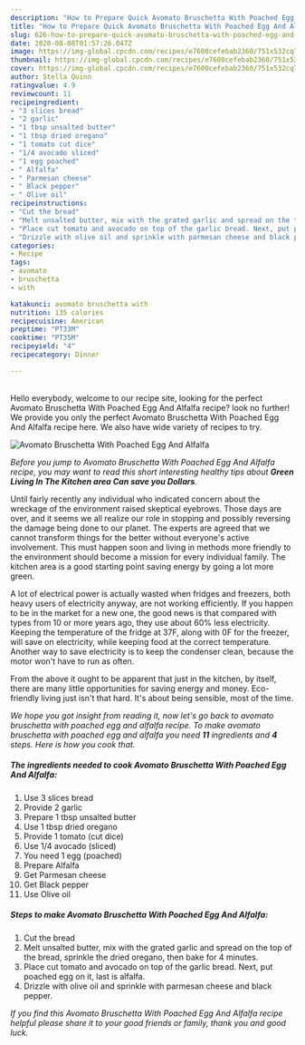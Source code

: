 ```yaml
---
description: "How to Prepare Quick Avomato Bruschetta With Poached Egg And Alfalfa"
title: "How to Prepare Quick Avomato Bruschetta With Poached Egg And Alfalfa"
slug: 626-how-to-prepare-quick-avomato-bruschetta-with-poached-egg-and-alfalfa
date: 2020-08-08T01:57:26.047Z
image: https://img-global.cpcdn.com/recipes/e7600cefebab2360/751x532cq70/avomato-bruschetta-with-poached-egg-and-alfalfa-recipe-main-photo.jpg
thumbnail: https://img-global.cpcdn.com/recipes/e7600cefebab2360/751x532cq70/avomato-bruschetta-with-poached-egg-and-alfalfa-recipe-main-photo.jpg
cover: https://img-global.cpcdn.com/recipes/e7600cefebab2360/751x532cq70/avomato-bruschetta-with-poached-egg-and-alfalfa-recipe-main-photo.jpg
author: Stella Quinn
ratingvalue: 4.9
reviewcount: 11
recipeingredient:
- "3 slices bread"
- "2 garlic"
- "1 tbsp unsalted butter"
- "1 tbsp dried oregano"
- "1 tomato cut dice"
- "1/4 avocado sliced"
- "1 egg poached"
- " Alfalfa"
- " Parmesan cheese"
- " Black pepper"
- " Olive oil"
recipeinstructions:
- "Cut the bread"
- "Melt unsalted butter, mix with the grated garlic and spread on the top of the bread, sprinkle the dried oregano, then bake for 4 minutes."
- "Place cut tomato and avocado on top of the garlic bread. Next, put poached egg on it, last is alfalfa."
- "Drizzle with olive oil and sprinkle with parmesan cheese and black pepper."
categories:
- Recipe
tags:
- avomato
- bruschetta
- with

katakunci: avomato bruschetta with 
nutrition: 135 calories
recipecuisine: American
preptime: "PT33M"
cooktime: "PT35M"
recipeyield: "4"
recipecategory: Dinner

---
```

<br>
Hello everybody, welcome to our recipe site, looking for the perfect Avomato Bruschetta With Poached Egg And Alfalfa recipe? look no further! We provide you only the perfect Avomato Bruschetta With Poached Egg And Alfalfa recipe here. We also have wide variety of recipes to try.
<br>


![Avomato Bruschetta With Poached Egg And Alfalfa](https://img-global.cpcdn.com/recipes/e7600cefebab2360/751x532cq70/avomato-bruschetta-with-poached-egg-and-alfalfa-recipe-main-photo.jpg)

<i>Before you jump to Avomato Bruschetta With Poached Egg And Alfalfa recipe, you may want to read this short interesting healthy tips about 
<strong>Green Living In The Kitchen area Can save you Dollars</strong>.</i>
</br>

Until fairly recently any individual who indicated concern about the wreckage of the environment raised skeptical eyebrows. Those days are over, and it seems we all realize our role in stopping and possibly reversing the damage being done to our planet. The experts are agreed that we cannot transform things for the better without everyone's active involvement. This must happen soon and living in methods more friendly to the environment should become a mission for every individual family. The kitchen area is a good starting point saving energy by going a lot more green.

A lot of electrical power is actually wasted when fridges and freezers, both heavy users of electricity anyway, are not working efficiently. If you happen to be in the market for a new one, the good news is that compared with types from 10 or more years ago, they use about 60% less electricity. Keeping the temperature of the fridge at 37F, along with 0F for the freezer, will save on electricity, while keeping food at the correct temperature. Another way to save electricity is to keep the condenser clean, because the motor won't have to run as often.

From the above it ought to be apparent that just in the kitchen, by itself, there are many little opportunities for saving energy and money. Eco-friendly living just isn't that hard. It's about being sensible, most of the time.


<i>We hope you got insight from reading it, now let's go back to avomato bruschetta with poached egg and alfalfa recipe. To make avomato bruschetta with poached egg and alfalfa you need <strong>11</strong> ingredients and <strong>4</strong> steps. Here is how you cook that.
</i>

##### The ingredients needed to cook Avomato Bruschetta With Poached Egg And Alfalfa:

1. Use 3 slices bread
1. Provide 2 garlic
1. Prepare 1 tbsp unsalted butter
1. Use 1 tbsp dried oregano
1. Provide 1 tomato (cut dice)
1. Use 1/4 avocado (sliced)
1. You need 1 egg (poached)
1. Prepare  Alfalfa
1. Get  Parmesan cheese
1. Get  Black pepper
1. Use  Olive oil


##### Steps to make Avomato Bruschetta With Poached Egg And Alfalfa:

1. Cut the bread
1. Melt unsalted butter, mix with the grated garlic and spread on the top of the bread, sprinkle the dried oregano, then bake for 4 minutes.
1. Place cut tomato and avocado on top of the garlic bread. Next, put poached egg on it, last is alfalfa.
1. Drizzle with olive oil and sprinkle with parmesan cheese and black pepper.


<i>If you find this Avomato Bruschetta With Poached Egg And Alfalfa recipe helpful please share it to your good friends or family, thank you and good luck.</i>
